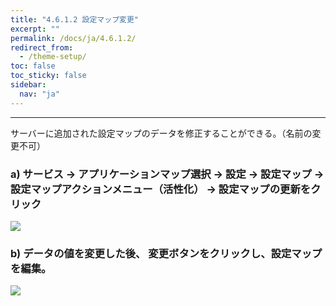 ```yaml
---
title: "4.6.1.2 設定マップ変更"
excerpt: ""
permalink: /docs/ja/4.6.1.2/
redirect_from:
  - /theme-setup/
toc: false
toc_sticky: false
sidebar:
  nav: "ja"
---
```



---

サーバーに追加された設定マップのデータを修正することができる。（名前の変更不可）

### a\) サービス → アプリケーションマップ選択 → 設定 → 設定マップ → 設定マップアクションメニュー（活性化） → 設定マップの更新をクリック
![](/assets/JP/2.5/3.1.6-1b_2.png)

### b\) データの値を変更した後、 変更ボタンをクリックし、設定マップを編集。
![](/assets/JP/2.5/3.1.6-1b_3.png)
